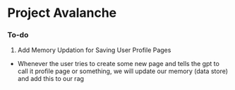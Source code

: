 # Project Avalanche

### To-do
1. Add Memory Updation for Saving User Profile Pages
- Whenever the user tries to create some new page and tells the gpt to call it profile page or something, we will update our memory (data store) and add this to our rag